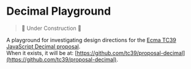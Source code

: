 # Decimal Playground

> 🚧 Under Construction 🚧

A playground for investigating design directions for the [Ecma TC39 JavaScript Decimal proposal](https://github.com/tc39/proposal-decimal).  
When it exists, it will be at: [https://github.com/tc39/proposal-decimal](https://github.com/tc39/proposal-decimal).
